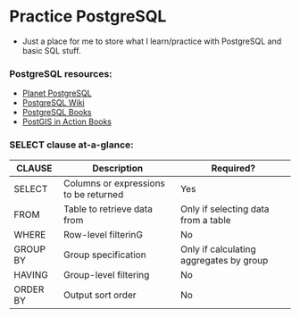 # Practice PostgreSQL

* Just a place for me to store what I learn/practice with PostgreSQL and basic SQL stuff.

### PostgreSQL resources:

* [Planet PostgreSQL](http://planet.postgresql.org)
* [PostgreSQL Wiki](http://wiki.postgresql.org)
* [PostgreSQL Books](http://www.postgresql.org/docs/books/)
* [PostGIS in Action Books](http://www.postgis.us)

### SELECT clause at-a-glance:

CLAUSE | Description | Required?
--- | --- | ---
SELECT | Columns or expressions to be returned | Yes
FROM | Table to retrieve data from | Only if selecting data from a table
WHERE | Row-level filterinG | No
GROUP BY | Group specification | Only if calculating aggregates by group
HAVING | Group-level filtering | No
ORDER BY | Output sort order | No
